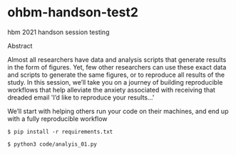 # ohbm-handson-test2
hbm 2021 handson session testing

Abstract

Almost all researchers have data and analysis scripts that generate results in the form of figures. Yet, few other researchers can use these exact data and scripts to generate the same figures, or to reproduce all results of the study. In this session, we’ll take you on a journey of building reproducible workflows that help alleviate the anxiety associated with receiving that dreaded email 'I’d like to reproduce your results...'

We’ll start with helping others run your code on their machines, and end up with a fully reproducible workflow

```
$ pip install -r requirements.txt
```

```
$ python3 code/analyis_01.py

```
